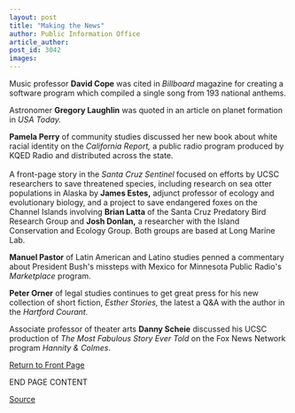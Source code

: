 ```yaml
---
layout: post
title: "Making the News"
author: Public Information Office
article_author: 
post_id: 3042
images:
---
```


<p>
  Music professor <b>David Cope</b> was cited in <i>Billboard</i> magazine for creating a software program which compiled a single song from 193 national anthems.
</p>
<p>
  Astronomer <b>Gregory Laughlin</b> was quoted in an article on planet formation in <i>USA Today.</i>
</p>
<p>
  <b>Pamela Perry</b> of community studies discussed her new book about white racial identity on the <i>California Report,</i> a public radio program produced by KQED Radio and distributed across the state. <i><br>
  <br></i>A front-page story in the <i>Santa Cruz Sentinel</i> focused on efforts by UCSC researchers to save threatened species, including research on sea otter populations in Alaska by <b>James Estes,</b> adjunct professor of ecology and evolutionary biology, and a project to save endangered foxes on the Channel Islands involving <b>Brian Latta</b> of the Santa Cruz Predatory Bird Research Group and <b>Josh Donlan,</b> a researcher with the Island Conservation and Ecology Group. Both groups are based at Long Marine Lab.
</p>
<p>
  <b>Manuel Pastor</b> of Latin American and Latino studies penned a commentary about President Bush's missteps with Mexico for Minnesota Public Radio's <i>Marketplace</i> program.
</p>
<p>
  <b>Peter Orner</b> of legal studies continues to get great press for his new collection of short fiction, <i>Esther Stories,</i> the latest a Q&amp;A with the author in the <i>Hartford Courant.</i>
</p>
<p>
  Associate professor of theater arts <b>Danny Scheie</b> discussed his UCSC production of <i>The Most Fabulous Story Ever Told</i> on the Fox News Network program <i>Hannity &amp; Colmes</i>.
</p>
<p>
  <a href="../../index.html">Return to Front Page</a>
</p>
<p>
  END PAGE CONTENT
</p>
<p><a href="http://www1.ucsc.edu/currents/01-02/04-01/makenews.html" title="Permalink to makenews">Source</a></p>

